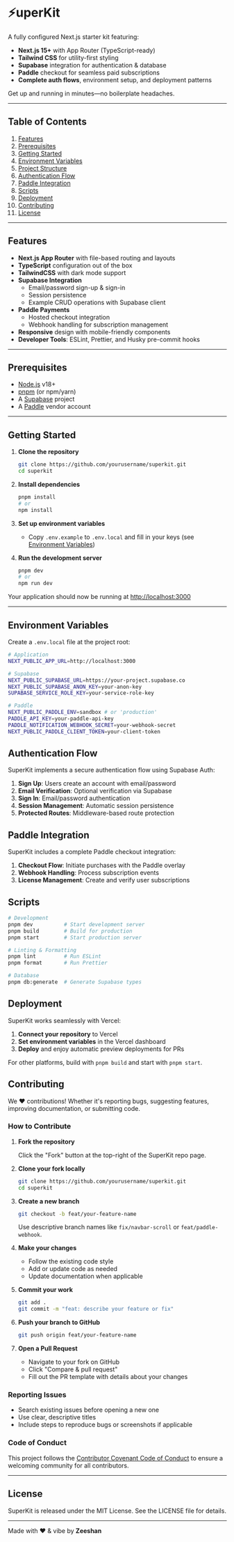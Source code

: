 # ⚡uperKit

A fully configured Next.js starter kit featuring:

- **Next.js 15+** with App Router (TypeScript-ready)
- **Tailwind CSS** for utility-first styling
- **Supabase** integration for authentication & database
- **Paddle** checkout for seamless paid subscriptions
- **Complete auth flows**, environment setup, and deployment patterns

Get up and running in minutes—no boilerplate headaches.

---

## Table of Contents

1. [Features](#features)
2. [Prerequisites](#prerequisites)
3. [Getting Started](#getting-started)
4. [Environment Variables](#environment-variables)
5. [Project Structure](#project-structure)
6. [Authentication Flow](#authentication-flow)
7. [Paddle Integration](#paddle-integration)
8. [Scripts](#scripts)
9. [Deployment](#deployment)
10. [Contributing](#contributing)
11. [License](#license)

---

## Features

- **Next.js App Router** with file-based routing and layouts
- **TypeScript** configuration out of the box
- **TailwindCSS** with dark mode support
- **Supabase Integration**
  - Email/password sign-up & sign-in
  - Session persistence
  - Example CRUD operations with Supabase client
- **Paddle Payments**
  - Hosted checkout integration
  - Webhook handling for subscription management
- **Responsive** design with mobile-friendly components
- **Developer Tools**: ESLint, Prettier, and Husky pre-commit hooks

---

## Prerequisites

- [Node.js](https://nodejs.org/) v18+
- [pnpm](https://pnpm.io/) (or npm/yarn)
- A [Supabase](https://app.supabase.com/) project
- A [Paddle](https://vendors.paddle.com/) vendor account

---

## Getting Started

1. **Clone the repository**
   ```bash
   git clone https://github.com/yourusername/superkit.git
   cd superkit
   ```

2. **Install dependencies**
   ```bash
   pnpm install
   # or
   npm install
   ```

3. **Set up environment variables**
   - Copy `.env.example` to `.env.local` and fill in your keys (see [Environment Variables](#environment-variables))

4. **Run the development server**
   ```bash
   pnpm dev
   # or
   npm run dev
   ```

Your application should now be running at [http://localhost:3000](http://localhost:3000)

---

## Environment Variables

Create a `.env.local` file at the project root:

```bash
# Application
NEXT_PUBLIC_APP_URL=http://localhost:3000

# Supabase
NEXT_PUBLIC_SUPABASE_URL=https://your-project.supabase.co
NEXT_PUBLIC_SUPABASE_ANON_KEY=your-anon-key
SUPABASE_SERVICE_ROLE_KEY=your-service-role-key

# Paddle
NEXT_PUBLIC_PADDLE_ENV=sandbox # or 'production'
PADDLE_API_KEY=your-paddle-api-key
PADDLE_NOTIFICATION_WEBHOOK_SECRET=your-webhook-secret
NEXT_PUBLIC_PADDLE_CLIENT_TOKEN=your-client-token
```


## Authentication Flow

SuperKit implements a secure authentication flow using Supabase Auth:

1. **Sign Up**: Users create an account with email/password
2. **Email Verification**: Optional verification via Supabase
3. **Sign In**: Email/password authentication
4. **Session Management**: Automatic session persistence
5. **Protected Routes**: Middleware-based route protection

## Paddle Integration

SuperKit includes a complete Paddle checkout integration:

1. **Checkout Flow**: Initiate purchases with the Paddle overlay
2. **Webhook Handling**: Process subscription events
3. **License Management**: Create and verify user subscriptions

## Scripts

```bash
# Development
pnpm dev          # Start development server
pnpm build        # Build for production
pnpm start        # Start production server

# Linting & Formatting
pnpm lint         # Run ESLint
pnpm format       # Run Prettier

# Database
pnpm db:generate  # Generate Supabase types
```

## Deployment

SuperKit works seamlessly with Vercel:

1. **Connect your repository** to Vercel
2. **Set environment variables** in the Vercel dashboard
3. **Deploy** and enjoy automatic preview deployments for PRs

For other platforms, build with `pnpm build` and start with `pnpm start`.

## Contributing

We ❤️ contributions! Whether it's reporting bugs, suggesting features, improving documentation, or submitting code.

### How to Contribute

1. **Fork the repository**
   
   Click the "Fork" button at the top-right of the SuperKit repo page.

2. **Clone your fork locally**
   ```bash
   git clone https://github.com/yourusername/superkit.git
   cd superkit
   ```

3. **Create a new branch**
   ```bash
   git checkout -b feat/your-feature-name
   ```
   Use descriptive branch names like `fix/navbar-scroll` or `feat/paddle-webhook`.

4. **Make your changes**
   - Follow the existing code style
   - Add or update code as needed
   - Update documentation when applicable

5. **Commit your work**
   ```bash
   git add .
   git commit -m "feat: describe your feature or fix"
   ```

6. **Push your branch to GitHub**
   ```bash
   git push origin feat/your-feature-name
   ```

7. **Open a Pull Request**
   - Navigate to your fork on GitHub
   - Click "Compare & pull request"
   - Fill out the PR template with details about your changes

### Reporting Issues

- Search existing issues before opening a new one
- Use clear, descriptive titles
- Include steps to reproduce bugs or screenshots if applicable

### Code of Conduct

This project follows the [Contributor Covenant Code of Conduct](https://www.contributor-covenant.org/) to ensure a welcoming community for all contributors.

---

## License

SuperKit is released under the MIT License. See the LICENSE file for details.

---

Made with ❤️ & vibe by **Zeeshan**